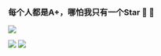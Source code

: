 ### 每个人都是A+，哪怕我只有一个Star 🤔 🤔

[![](https://img.shields.io/badge/MindMap-脑图-148F77)](https://github.com/Three-Dimensional/Design-Templates)

<p align='justify'>
  <img src = "https://github-readme-stats.vercel.app/api?username=zxl7&count_private=true&show_icons=true&line_height=40">
  <img src = "https://github-readme-stats.vercel.app/api/top-langs/?username=zxl7">
</p>

